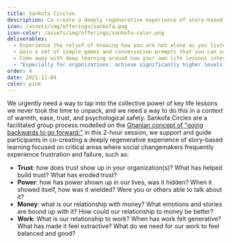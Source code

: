 ```yaml
---
title: Sankofa Circles
description: Co-create a deeply regenerative experience of story-based mutual learning
icon: /assets/img/offerings/sankofa.png
icon-color: /assets/img/offerings/sankofa-color.png
deliverables:
  - Experience the relief of knowing how you are not alone as you listen to others share their struggles and learnings.
  - Gain a set of simple games and conversation prompts that you can use to weave the practice of "looking forward to look back" into your personal and professional lives.
  - Come away with deep learning around how your own life lessons interweave with others’ experiences. 
  - "Especially for organizations: achieve significantly higher levels of embodied mutual trust in your team."
order: 4
date: 2021-11-04
color: pink
---
```


We urgently need a way to tap into the collective power of key life lessons we never took the time to unpack, and we need a way to do this in a context of warmth, ease, trust, and psychological safety. Sankofa Circles are a facilitated group process modelled on the [Ghanian concept of "going backwards to go forward:"](https://www.berea.edu/cgwc/the-power-of-sankofa/) in this 2-hour session, we support and guide participants in co-creating a deeply regenerative experience of story-based learning focused on critical areas where social changemakers frequently experience frustration and failure, such as: 

- **Trust**: how does trust show up in your organization(s)? What has helped build trust? What has eroded trust?
- **Power**: how has power shown up in our lives, was it hidden? When it showed itself, how was it wielded? Were you or others able to talk about it? 
- **Money**: what is our relationship with money? What emotions and stories are bound up with it? How could our relationship to money be better?
- **Work**: What is our relationship to work? When has work felt generative? What has made it feel extractive? What do we need for our work to feel balanced and good?
